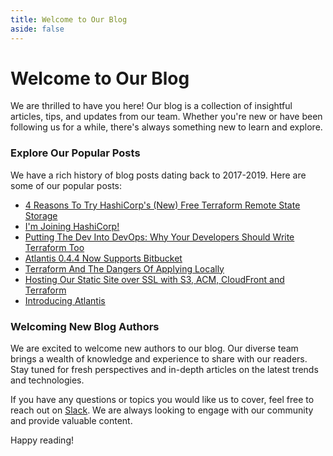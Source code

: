 ```yaml
---
title: Welcome to Our Blog
aside: false
---
```


# Welcome to Our Blog

We are thrilled to have you here! Our blog is a collection of insightful articles, tips, and updates from our team. Whether you're new or have been following us for a while, there's always something new to learn and explore.

### Explore Our Popular Posts

We have a rich history of blog posts dating back to 2017-2019. Here are some of our popular posts:

- [4 Reasons To Try HashiCorp's (New) Free Terraform Remote State Storage](/blog/2019/4-reasons-to-try-hashicorps-new-free-terraform-remote-state-storage)
- [I'm Joining HashiCorp!](/blog/2018/joining-hashicorp)
- [Putting The Dev Into DevOps: Why Your Developers Should Write Terraform Too](/blog/2018/putting-the-dev-into-devops-why-your-developers-should-write-terraform-too)
- [Atlantis 0.4.4 Now Supports Bitbucket](/blog/2018/atlantis-0-4-4-now-supports-bitbucket)
- [Terraform And The Dangers Of Applying Locally](/blog/2018/terraform-and-the-dangers-of-applying-locally)
- [Hosting Our Static Site over SSL with S3, ACM, CloudFront and Terraform](/blog/2018/hosting-our-static-site-over-ssl-with-s3-acm-cloudfront-and-terraform)
- [Introducing Atlantis](/blog/2017/introducing-atlantis)

### Welcoming New Blog Authors

We are excited to welcome new authors to our blog. Our diverse team brings a wealth of knowledge and experience to share with our readers. Stay tuned for fresh perspectives and in-depth articles on the latest trends and technologies.

If you have any questions or topics you would like us to cover, feel free to reach out on [Slack](https://slack.cncf.io/). We are always looking to engage with our community and provide valuable content.

Happy reading!
